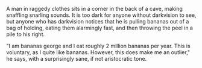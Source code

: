 A man in raggedy clothes sits in a corner in the back of a cave, making snaffling snarling sounds. It is too dark for anyone without darkvision to see, but anyone who has darkvision notices that he is pulling bananas out of a bag of holding, eating them alarmingly fast, and then throwing the peel in a pile to his right. 

"I am bananas george and I eat roughly 2 million bananas per year. This is voluntary, as I quite like bananas. However, this does make me an outlier," he says, with a surprisingly sane, if not aristocratic tone. 